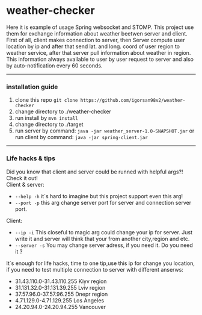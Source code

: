 # weather-checker


Here it is example of usage Spring websocket and STOMP. This project use them for exchange information about 
weather beetwen server and client. First of all, client makes connection to server, then Server compute user 
location by ip and after that send lat. and long. coord of user region to weather service, after that server 
pull information about weather in region. This information always available to user by user request to server
and also by auto-notification every 60 seconds.

<hr></hr>
<h3>installation guide</h3>
<ol>
  <li> 
    clone this repo <code>git clone https://github.com/igorsan98v2/weather-checker</code>
  </li>
  <li>change directory to ./weather-checker</li>
  <li>run install by <code>mvn install</code> </li>
  <li>change directory to ./target</li>
  <li>run server by command: <code>java -jar weather_server-1.0-SNAPSHOT.jar</code> 
      or run client by command: <code>java -jar spring-client.jar </code>
  </li>
</ol>
<hr></hr>
<h3>Life hacks & tips</h3>
Did you know that client and server could be runned with helpful args?! Check it out!<br>
Client & server: 
<ul>
  <li><code>--help -h</code> it`s hard to imagine but this project support even this arg!</li>
  <li><code>--port -p</code> this arg change server port for server and connection server port.</li>
  
</ul>
Client:
<ul>
 <li><code>--ip -i</code> This closeful to magic arg could change your ip for server.
  Just write it and server will think that your from another city,region and etc. </li>
  <li><code>--server -s</code> You may change server adress, if you need it. Do you need it ?</li>
</ul>
It`s enough for life hacks, time to one tip,use this ip for change you location, if you need to test multiple connection to 
server with different anserws:
<ul>
  <li>31.43.110.0-31.43.110.255  Kiyv region</li>
  <li>31.131.32.0-31.131.39.255  Lviv region</li>
  <li>37.57.96.0-37.57.96.255  Dnepr region</li>
  <li>4.71.129.0-4.71.129.255 Los Angeles </li>
  <li>24.20.94.0-24.20.94.255 Vancouver</li>
</ul>
